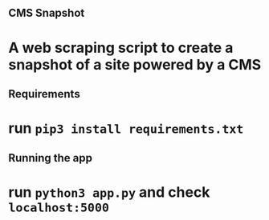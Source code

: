 ## CMS Snapshot

# A web scraping script to create a snapshot of a site powered by a CMS

## Requirements

# run `pip3 install requirements.txt`

## Running the app

# run `python3 app.py` and check `localhost:5000`
